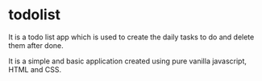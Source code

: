 # todolist

It is a todo list app which is used to create the daily tasks to do and delete them after done.

It is a simple and basic application created using pure vanilla javascript, HTML and CSS.
